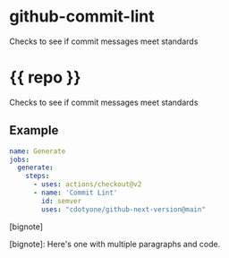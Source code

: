 # github-commit-lint
Checks to see if commit messages meet standards


# {{ repo }}
Checks to see if commit messages meet standards

## Example

```yaml
name: Generate
jobs:
  generate:
    steps:
      - uses: actions/checkout@v2
      - name: 'Commit Lint'
        id: semver
        uses: "cdotyone/github-next-version@main"
```
[bignote]

[bignote]: Here's one with multiple paragraphs and code.
